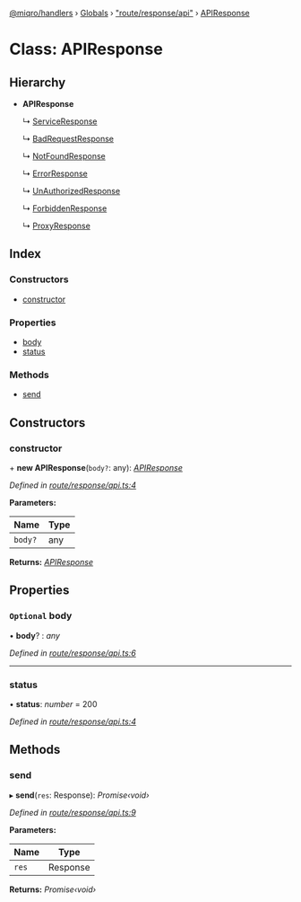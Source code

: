 [@miqro/handlers](../README.md) › [Globals](../globals.md) › ["route/response/api"](../modules/_route_response_api_.md) › [APIResponse](_route_response_api_.apiresponse.md)

# Class: APIResponse

## Hierarchy

* **APIResponse**

  ↳ [ServiceResponse](_route_response_service_.serviceresponse.md)

  ↳ [BadRequestResponse](_route_response_badrequest_.badrequestresponse.md)

  ↳ [NotFoundResponse](_route_response_notfound_.notfoundresponse.md)

  ↳ [ErrorResponse](_route_response_error_.errorresponse.md)

  ↳ [UnAuthorizedResponse](_route_response_unauth_.unauthorizedresponse.md)

  ↳ [ForbiddenResponse](_route_response_forbidden_.forbiddenresponse.md)

  ↳ [ProxyResponse](_route_response_proxy_.proxyresponse.md)

## Index

### Constructors

* [constructor](_route_response_api_.apiresponse.md#constructor)

### Properties

* [body](_route_response_api_.apiresponse.md#optional-body)
* [status](_route_response_api_.apiresponse.md#status)

### Methods

* [send](_route_response_api_.apiresponse.md#send)

## Constructors

###  constructor

\+ **new APIResponse**(`body?`: any): *[APIResponse](_route_response_api_.apiresponse.md)*

*Defined in [route/response/api.ts:4](https://github.com/claukers/miqro-express/blob/410db9f/src/route/response/api.ts#L4)*

**Parameters:**

Name | Type |
------ | ------ |
`body?` | any |

**Returns:** *[APIResponse](_route_response_api_.apiresponse.md)*

## Properties

### `Optional` body

• **body**? : *any*

*Defined in [route/response/api.ts:6](https://github.com/claukers/miqro-express/blob/410db9f/src/route/response/api.ts#L6)*

___

###  status

• **status**: *number* = 200

*Defined in [route/response/api.ts:4](https://github.com/claukers/miqro-express/blob/410db9f/src/route/response/api.ts#L4)*

## Methods

###  send

▸ **send**(`res`: Response): *Promise‹void›*

*Defined in [route/response/api.ts:9](https://github.com/claukers/miqro-express/blob/410db9f/src/route/response/api.ts#L9)*

**Parameters:**

Name | Type |
------ | ------ |
`res` | Response |

**Returns:** *Promise‹void›*
